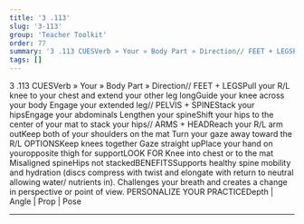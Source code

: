 ```yaml
---
title: '3 .113'
slug: '3-113'
group: 'Teacher Toolkit'
order: 77
summary: '3 .113 CUESVerb » Your » Body Part » Direction// FEET + LEGSPull your R/L knee to your chest and extend your other leg longGuide your knee across your body Engage your extended leg'
tags: []
---
```


3 .113
CUESVerb » Your » Body Part » Direction// FEET + LEGSPull your R/L knee to your chest and extend your other leg longGuide your knee across your body Engage your extended leg// PELVIS + SPINEStack your hipsEngage your abdominals Lengthen your spineShift your hips to the center of your mat to stack your hips// ARMS + HEADReach your R/L arm outKeep both of your shoulders on the mat Turn your gaze away toward the R/L
OPTIONSKeep knees together Gaze straight upPlace your hand on youropposite thigh for supportLOOK FOR Knee into chest or to the mat Misaligned spineHips not stackedBENEFITSSupports healthy spine mobility and hydration (discs compress with twist and elongate with return to neutral allowing water/ nutrients in). Challenges your breath and creates a change in perspective or point of view.
PERSONALIZE YOUR PRACTICEDepth | Angle | Prop | Pose

---

